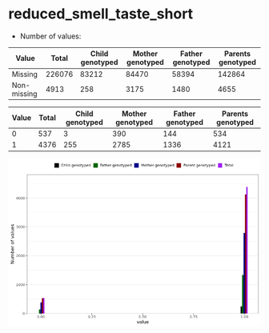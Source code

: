 # reduced_smell_taste_short
- Number of values:

| Value | Total | Child genotyped | Mother genotyped | Father genotyped | Parents genotyped |
| ----- | ----- | --------------- | ---------------- | ---------------- |---------------- |
| Missing | 226076 | 83212 | 84470 | 58394 | 142864 |
| Non-missing | 4913 | 258 | 3175 | 1480 | 4655 |

| Value | Total | Child genotyped | Mother genotyped | Father genotyped | Parents genotyped |
| ----- | ----- | --------------- | ---------------- | ---------------- |---------------- |
| 0 | 537 | 3 | 390 | 144 | 534 |
| 1 | 4376 | 255 | 2785 | 1336 | 4121 |



![](reduced_smell_taste_short_n.png)




